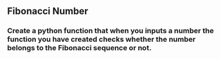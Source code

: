 ## Fibonacci Number 
### Create a python function that when you inputs a number the function you have created checks whether the number belongs to the Fibonacci sequence or not.
